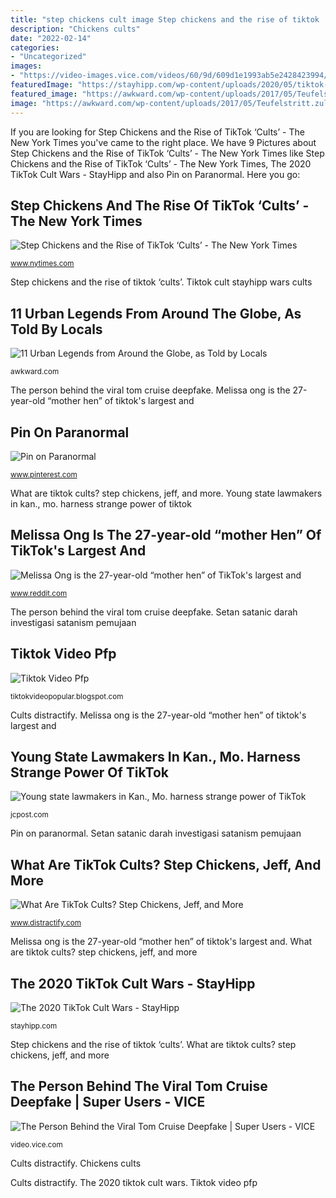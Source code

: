 ```yaml
---
title: "step chickens cult image Step chickens and the rise of tiktok ‘cults’"
description: "Chickens cults"
date: "2022-02-14"
categories:
- "Uncategorized"
images:
- "https://video-images.vice.com/videos/60/9d/609d1e1993ab5e2428423994/609d1e1993ab5e2428423994-1620909623383.jpg?crop=1xw:1xh;center,center&amp;resize=1200:*"
featuredImage: "https://stayhipp.com/wp-content/uploads/2020/05/tiktok-cults-.jpg"
featured_image: "https://awkward.com/wp-content/uploads/2017/05/Teufelstritt.zulling.jpg"
image: "https://awkward.com/wp-content/uploads/2017/05/Teufelstritt.zulling.jpg"
---
```


If you are looking for Step Chickens and the Rise of TikTok ‘Cults’ - The New York Times you've came to the right place. We have 9 Pictures about Step Chickens and the Rise of TikTok ‘Cults’ - The New York Times like Step Chickens and the Rise of TikTok ‘Cults’ - The New York Times, The 2020 TikTok Cult Wars - StayHipp and also Pin on Paranormal. Here you go:

## Step Chickens And The Rise Of TikTok ‘Cults’ - The New York Times

![Step Chickens and the Rise of TikTok ‘Cults’ - The New York Times](https://static01.nyt.com/images/2020/05/26/fashion/26STEP-CHICKENS-TIKTOK-CULT-1/26STEP-CHICKENS-TIKTOK-CULT-1-videoSixteenByNineJumbo1600.jpg "What are tiktok cults? step chickens, jeff, and more")

<small>www.nytimes.com</small>

Step chickens and the rise of tiktok ‘cults’. Tiktok cult stayhipp wars cults

## 11 Urban Legends From Around The Globe, As Told By Locals

![11 Urban Legends from Around the Globe, as Told by Locals](https://awkward.com/wp-content/uploads/2017/05/Teufelstritt.zulling.jpg "Chickens cults")

<small>awkward.com</small>

The person behind the viral tom cruise deepfake. Melissa ong is the 27-year-old “mother hen” of tiktok&#039;s largest and

## Pin On Paranormal

![Pin on Paranormal](https://i.pinimg.com/originals/55/f5/76/55f576fb0bdd0ff5adccd599dd31a015.jpg "Legislators engage mcdaniel constituents lawmakers kcur moreno")

<small>www.pinterest.com</small>

What are tiktok cults? step chickens, jeff, and more. Young state lawmakers in kan., mo. harness strange power of tiktok

## Melissa Ong Is The 27-year-old “mother Hen” Of TikTok&#039;s Largest And

![Melissa Ong is the 27-year-old “mother hen” of TikTok&#039;s largest and](https://external-preview.redd.it/xcTqSJ6KkNqnGBfBF1H1r4eBeJ40fwlgLg8lSKWIgaQ.jpg?auto=webp&amp;s=49b6b1cbef4fe9693385d8490dab89f16d6a72e5 "The 2020 tiktok cult wars")

<small>www.reddit.com</small>

The person behind the viral tom cruise deepfake. Setan satanic darah investigasi satanism pemujaan

## Tiktok Video Pfp

![Tiktok Video Pfp](https://lh3.googleusercontent.com/proxy/g2l_ctrCb4bOLKShFWT_7RnjlJuJ9lWYA84DbO6BodL92LIFQqEDBgYqa0MeYMAOt9UE-eXCekLGtcOFKqRE9J4dPtiZaKKxbiA0eSqFCowYHe4Bpbdha_JP9g=w1200-h630-p-k-no-nu "Pin on paranormal")

<small>tiktokvideopopular.blogspot.com</small>

Cults distractify. Melissa ong is the 27-year-old “mother hen” of tiktok&#039;s largest and

## Young State Lawmakers In Kan., Mo. Harness Strange Power Of TikTok

![Young state lawmakers in Kan., Mo. harness strange power of TikTok](https://media.eaglewebservices.com/public/2020/12/1608142174873.png "Young state lawmakers in kan., mo. harness strange power of tiktok")

<small>jcpost.com</small>

Pin on paranormal. Setan satanic darah investigasi satanism pemujaan

## What Are TikTok Cults? Step Chickens, Jeff, And More

![What Are TikTok Cults? Step Chickens, Jeff, and More](https://media.distractify.com/brand-img/WchKJAQeW/2160x1176/step-chicken-profile-pic-1590028955131.png "The person behind the viral tom cruise deepfake")

<small>www.distractify.com</small>

Melissa ong is the 27-year-old “mother hen” of tiktok&#039;s largest and. What are tiktok cults? step chickens, jeff, and more

## The 2020 TikTok Cult Wars - StayHipp

![The 2020 TikTok Cult Wars - StayHipp](https://stayhipp.com/wp-content/uploads/2020/05/tiktok-cults-.jpg "Step chickens and the rise of tiktok ‘cults’")

<small>stayhipp.com</small>

Step chickens and the rise of tiktok ‘cults’. What are tiktok cults? step chickens, jeff, and more

## The Person Behind The Viral Tom Cruise Deepfake | Super Users - VICE

![The Person Behind the Viral Tom Cruise Deepfake | Super Users - VICE](https://video-images.vice.com/videos/60/9d/609d1e1993ab5e2428423994/609d1e1993ab5e2428423994-1620909623383.jpg?crop=1xw:1xh;center,center&amp;resize=1200:* "What are tiktok cults? step chickens, jeff, and more")

<small>video.vice.com</small>

Cults distractify. Chickens cults

Cults distractify. The 2020 tiktok cult wars. Tiktok video pfp

